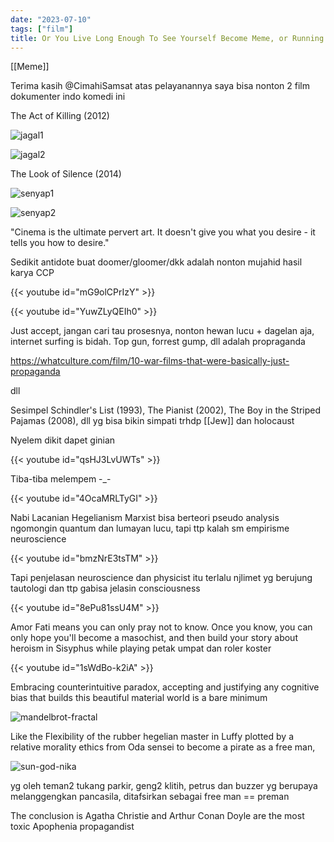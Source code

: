 ```yaml
---
date: "2023-07-10"
tags: ["film"]
title: Or You Live Long Enough To See Yourself Become Meme, or Running a White Woman's Instagram
---
```


[[Meme]]

Terima kasih @CimahiSamsat atas pelayanannya saya bisa nonton 2 film dokumenter indo komedi ini

The Act of Killing (2012)

![jagal1](https://catatankemalasan.files.wordpress.com/2023/07/jagal1.png)

![jagal2](https://catatankemalasan.files.wordpress.com/2023/07/jagal2.png)

The Look of Silence (2014)

![senyap1](https://catatankemalasan.files.wordpress.com/2023/07/senyap1.png)

![senyap2](https://catatankemalasan.files.wordpress.com/2023/07/senyap2.png)

"Cinema is the ultimate pervert art. It doesn't give you what you desire - it tells you how to desire."

Sedikit antidote buat doomer/gloomer/dkk adalah nonton mujahid hasil karya CCP

{{< youtube id="mG9olCPrIzY" >}}

{{< youtube id="YuwZLyQEIh0" >}}


Just accept, jangan cari tau prosesnya, nonton hewan lucu + dagelan aja, internet surfing is bidah. Top gun, forrest gump, dll adalah propraganda

https://whatculture.com/film/10-war-films-that-were-basically-just-propaganda 

dll

Sesimpel Schindler's List (1993), The Pianist (2002), The Boy in the Striped Pajamas (2008), dll yg bisa bikin simpati trhdp [[Jew]] dan holocaust

Nyelem dikit dapet ginian

{{< youtube id="qsHJ3LvUWTs" >}}

Tiba-tiba melempem -_-

{{< youtube id="4OcaMRLTyGI" >}}

Nabi Lacanian Hegelianism Marxist bisa berteori pseudo analysis ngomongin quantum dan lumayan lucu, tapi ttp kalah sm empirisme neuroscience

{{< youtube id="bmzNrE3tsTM" >}}

Tapi penjelasan neuroscience dan physicist itu terlalu njlimet yg berujung tautologi dan ttp gabisa jelasin consciousness

{{< youtube id="8ePu81ssU4M" >}}

Amor Fati means you can only pray not to know. Once you know, you can only hope you'll become a masochist, and then build your story about heroism in Sisyphus while playing petak umpat dan roler koster

{{< youtube id="1sWdBo-k2iA" >}}

Embracing counterintuitive paradox, accepting and justifying any cognitive bias that builds this beautiful material world is a bare minimum

![mandelbrot-fractal](https://catatankemalasan.files.wordpress.com/2023/07/fractal-mandelbrotian.png)

Like the Flexibility of the rubber hegelian master in Luffy plotted by a relative morality ethics from Oda sensei to become a pirate as a free man,

![sun-god-nika](https://catatankemalasan.files.wordpress.com/2023/07/sun-god-nika.jpg)

yg oleh teman2 tukang parkir, geng2 klitih, petrus dan buzzer yg berupaya melanggengkan pancasila, ditafsirkan sebagai free man == preman

The conclusion is Agatha Christie and Arthur Conan Doyle are the most toxic Apophenia propagandist